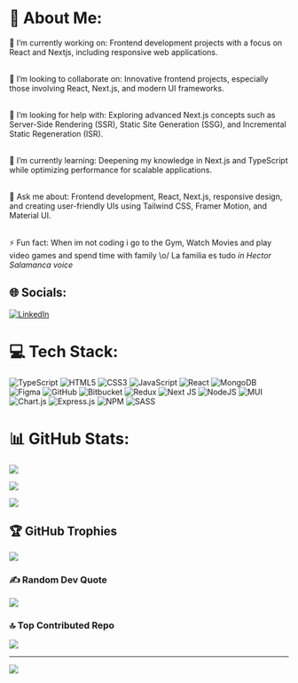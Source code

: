 # 💫 About Me:
🔭 I’m currently working on: Frontend development projects with a focus on React and Nextjs, including responsive web applications.

<br>👯 I’m looking to collaborate on: Innovative frontend projects, especially those involving React, Next.js, and modern UI frameworks.

<br>🤝 I’m looking for help with: Exploring advanced Next.js concepts such as Server-Side Rendering (SSR), Static Site Generation (SSG), and Incremental Static Regeneration (ISR).

<br>🌱 I’m currently learning: Deepening my knowledge in Next.js and TypeScript while optimizing performance for scalable applications.

<br>💬 Ask me about: Frontend development, React, Next.js, responsive design, and creating user-friendly UIs using Tailwind CSS, Framer Motion, and Material UI.

<br>⚡ Fun fact: When im not coding i go to the Gym, Watch Movies and play video games and spend time with family \o/ La familia es tudo *in Hector Salamanca voice*


## 🌐 Socials:
[![LinkedIn](https://img.shields.io/badge/LinkedIn-%230077B5.svg?logo=linkedin&logoColor=white)](https://linkedin.com/in/https://www.linkedin.com/in/ahmed-mohamed-amin-41b081186/) 

# 💻 Tech Stack:
![TypeScript](https://img.shields.io/badge/typescript-%23007ACC.svg?style=for-the-badge&logo=typescript&logoColor=white) ![HTML5](https://img.shields.io/badge/html5-%23E34F26.svg?style=for-the-badge&logo=html5&logoColor=white) ![CSS3](https://img.shields.io/badge/css3-%231572B6.svg?style=for-the-badge&logo=css3&logoColor=white) ![JavaScript](https://img.shields.io/badge/javascript-%23323330.svg?style=for-the-badge&logo=javascript&logoColor=%23F7DF1E) ![React](https://img.shields.io/badge/react-%2320232a.svg?style=for-the-badge&logo=react&logoColor=%2361DAFB) ![MongoDB](https://img.shields.io/badge/MongoDB-%234ea94b.svg?style=for-the-badge&logo=mongodb&logoColor=white) ![Figma](https://img.shields.io/badge/figma-%23F24E1E.svg?style=for-the-badge&logo=figma&logoColor=white) ![GitHub](https://img.shields.io/badge/github-%23121011.svg?style=for-the-badge&logo=github&logoColor=white) ![Bitbucket](https://img.shields.io/badge/bitbucket-%230047B3.svg?style=for-the-badge&logo=bitbucket&logoColor=white) ![Redux](https://img.shields.io/badge/redux-%23593d88.svg?style=for-the-badge&logo=redux&logoColor=white) ![Next JS](https://img.shields.io/badge/Next-black?style=for-the-badge&logo=next.js&logoColor=white) ![NodeJS](https://img.shields.io/badge/node.js-6DA55F?style=for-the-badge&logo=node.js&logoColor=white) ![MUI](https://img.shields.io/badge/MUI-%230081CB.svg?style=for-the-badge&logo=mui&logoColor=white) ![Chart.js](https://img.shields.io/badge/chart.js-F5788D.svg?style=for-the-badge&logo=chart.js&logoColor=white) ![Express.js](https://img.shields.io/badge/express.js-%23404d59.svg?style=for-the-badge&logo=express&logoColor=%2361DAFB) ![NPM](https://img.shields.io/badge/NPM-%23CB3837.svg?style=for-the-badge&logo=npm&logoColor=white) ![SASS](https://img.shields.io/badge/SASS-hotpink.svg?style=for-the-badge&logo=SASS&logoColor=white)
# 📊 GitHub Stats:

![](https://github-readme-stats.vercel.app/api?username=Ahmed-Serag19&theme=dark&hide_border=false&include_all_commits=false&count_private=false)<br/>


![](https://github-readme-streak-stats.herokuapp.com/?user=Ahmed-Serag19&theme=dark&hide_border=false)<br/>


![](https://github-readme-stats.vercel.app/api/top-langs/?username=Ahmed-Serag19&theme=dark&hide_border=false&include_all_commits=false&count_private=false&layout=compact)



## 🏆 GitHub Trophies
![](https://github-profile-trophy.vercel.app/?username=Ahmed-Serag19&theme=light&no-frame=false&no-bg=true&margin-w=4)

### ✍️ Random Dev Quote
![](https://quotes-github-readme.vercel.app/api?type=horizontal&theme=dark)

### 🔝 Top Contributed Repo
![](https://github-contributor-stats.vercel.app/api?username=Ahmed-Serag19&limit=5&theme=dark&combine_all_yearly_contributions=true)

---
[![](https://visitcount.itsvg.in/api?id=Ahmed-Serag19&icon=0&color=1)](https://visitcount.itsvg.in)

<!-- Proudly created with GPRM ( https://gprm.itsvg.in ) -->
